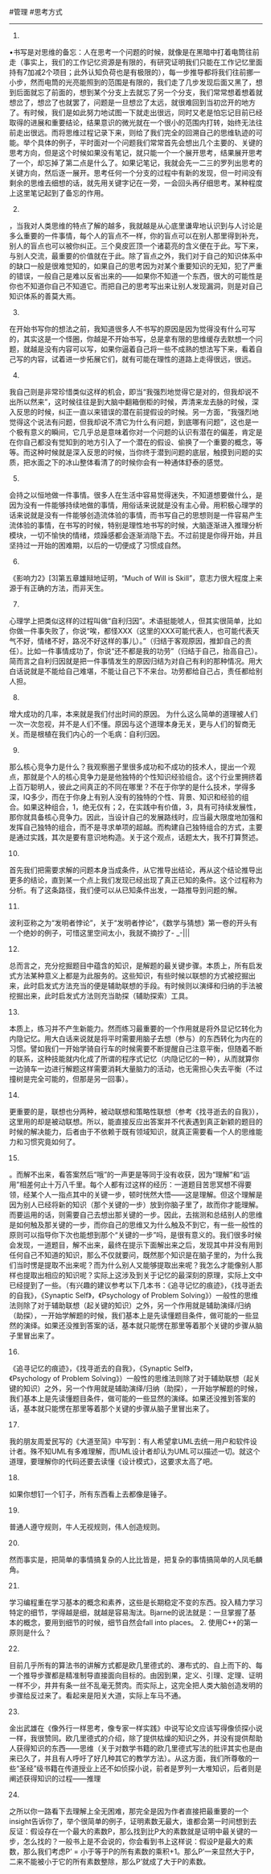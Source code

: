 #管理 #思考方式 

---


1.
•书写是对思维的备忘：人在思考一个问题的时候，就像是在黑暗中打着电筒往前走（事实上，我们的工作记忆资源是有限的，有研究证明我们只能在工作记忆里面持有7加减2个项目；此外认知负荷也是有极限的），每一步推导都将我们往前挪一小步，然而电筒的光亮能照到的范围是有限的，我们走了几步发现后面又黑了，想到后面就忘了前面的，想到某个分支上去就忘了另一个分支，我们常常想着想着就想岔了，想岔了也就罢了，问题是一旦想岔了太远，就很难回到当初岔开的地方了。有时候，我们是如此努力地试图一下就走出很远，同时又老是怕忘记目前已经取得的进展和重要结论，结果意识的微光就在一个很小的范围内打转，始终无法往前走出很远。而将思维过程记录下来，则给了我们完全的回溯自己的思维轨迹的可能。举个具体的例子，平时面对一个问题我们常常首先会想出几个主要的、关键的思考方向，但是这个时候如果没有笔记，就只能一个一个展开思考，结果展开思考了一个，却忘掉了第二点是什么了。如果记笔记，我就会先一二三的罗列出思考的关键方向，然后逐一展开。思考任何一个分支的过程中有新的发现，但一时间没有剩余的思维去细想的话，就先用关键字记在一旁，一会回头再仔细思考。某种程度上这里笔记起到了备忘的作用。

2.
，当我对人类思维的特点了解的越多，我就越是从心底里谦卑地认识到与人讨论是多么重要的一件事情，每个人的盲点不一样，你的盲点可以在别人那里得到补充，别人的盲点也可以被你纠正。三个臭皮匠顶一个诸葛亮的含义便在于此。写下来，与别人交流，最重要的价值就在于此。除了盲点之外，我们对于自己的知识体系中的缺口一般是很难觉知的，如果自己的思考因为对某个重要知识的无知，犯了严重的错误，一般自己是难以反省出来的——如果你不知道一个东西，很大的可能性是你也不知道你自己不知道它。而把自己的思考写出来让别人发现漏洞，则是对自己知识体系的善莫大焉。

3.
在开始书写你的想法之前，我知道很多人不书写的原因是因为觉得没有什么可写的，其实这是一个怪圈，你越是不开始书写，总是拿有限的思维缓存去默想一个问题，就越是没有内容可以写，如果你逼着自己将一些不成熟的想法写下来，看着自己写的内容，试着进一步拓展它们，就有可能在理性的道路上走得很远，很远。

4.
我自己则是非常珍惜类似这样的机会，即当“我强烈地觉得它是对的，但我却说不出所以然来”，这时候往往是到大脑中翻箱倒柜的时候，弄清来龙去脉的时候，深入反思的时候，纠正一直以来错误的潜在前提假设的时候。另一方面，“我强烈地觉得这个说法有问题，但我却说不清它为什么有问题，到底哪有问题”，这也是一个极有意义的瞬间，它几乎总是意味着你对一个问题的认识有潜在的偏差，肯定是在你自己都没有觉知到的地方引入了一个潜在的假设、偷换了一个重要的概念，等等。而这种时候就是深入反思的时候，当你终于潜到问题的底层，触摸到问题的实质，把水面之下的冰山整体看清了的时候你会有一种通体舒泰的感觉。

5.
会持之以恒地做一件事情。很多人在生活中容易觉得迷失，不知道想要做什么，是因为没有一件能够持续地做的事情，用俗话来说就是没有主心骨。用积极心理学的话来说就是没有一件能够创造流体验的事情，而书写自己的思想则是一件容易产生流体验的事情，在书写的时候，特别是理性地书写的时候，大脑逐渐进入推理分析模块，一切不愉快的情绪，烦躁感都会逐渐消隐下去。不过前提是你得开始，并且坚持过一开始的困难期，以后的一切便成了习惯成自然。

6.
《影响力2》[3]第五章雄辩地证明，“Much of Will is Skill”，意志力很大程度上来源于有正确的方法，而非天生。

7.
心理学上把类似这样的过程叫做“自利归因”。术语挺能唬人，但其实很简单，比如你做一件事失败了，你说“唉，都怪XXX（这里的XXX可能代表人，也可能代表天气不好，情绪不好，路况不好这样的事儿）。”（归结于客观原因，推卸自己的责任）。比如一件事情成功了，你说“还不都是我的功劳”（归结于自己，抬高自己）。简而言之自利归因就是把一件事情发生的原因归结为对自己有利的那种情况。用大白话说就是不能给自己难堪，不能让自己下不来台。功劳都给自己占，责任都给别人担。

8.
增大成功的几率，本来就是我们付出时间的原因。
为什么这么简单的道理被人们一次一次忽视，并不是人们不懂。原因与这个道理本身无关，更与人们的智商无关。而是根植在我们内心的一个毛病：自利归因。

9.
那么核心竞争力是什么？我观察圈子里很多成功和不成功的技术人，提出一个观点，那就是个人的核心竞争力是是他独特的个性知识经验组合。这个行业里拥挤着上百万聪明人，彼此之间真正的不同在哪里？不在于你学的是什么技术，学得多深，IQ多少，而在于你身上有别人没有的独特的个性、背景、知识和经验的组合。如果这种组合，1，绝无仅有；2，在实践中有价值，3，具有可持续发展性，那你就具备核心竞争力。因此，当设计自己的发展路线时，应当最大限度地加强和发挥自己独特的组合，而不是寻求单项的超越。而构建自己独特组合的方式，主要是通过实践，其次是要有意识地构造。关于这个观点，话题太大，我不打算赘述。

10.
首先我们把需要求解的问题本身当成条件，从它推导出结论，再从这个结论推导出更多的结论，直到某一个点上我们发现已经出现了真正已知的条件。这个过程称为分析。有了这条路径，我们便可以从已知条件出发，一路推导到问题的解。

11.
波利亚称之为“发明者悖论”，关于“发明者悖论”，《数学与猜想》第一卷的开头有一个绝妙的例子，可惜这里空间太小，我就不摘抄了- _-|||

12.
总而言之，充分挖掘题目中蕴含的知识，是解题的最关键步骤。本质上，所有启发式方法某种意义上都是为此服务的。这些知识，有些时候以联想的方式被挖掘出来，此时启发式方法充当的便是辅助联想的手段。有时候则以演绎和归纳的手法被挖掘出来，此时启发式方法则充当助探（辅助探索）工具。

13.
本质上，练习并不产生新能力。然而练习最重要的一个作用就是将外显记忆转化为内隐记忆。用大白话来说就是将平时需要用脑子去想（参与）的东西转化为内在的习惯。譬如我们一开始学骑自行车的时候需要不断提醒自己注意平衡，但随着不断的联系，这种技能就内化成了所谓的程序式记忆（内隐记忆的一种），从而就算你一边骑车一边进行解题这样需要消耗大量脑力的活动，也无需担心失去平衡（不过撞树是完全可能的，但那是另一回事）。

14.
更重要的是，联想也分两种，被动联想和策略性联想（参考《找寻逝去的自我》），这里用的却是被动联想。所以，能直接反应出答案并不代表遇到真正新颖的题目的时候的解决能力，后者由于不依赖于既有领域知识，就真正需要看一个人的思维能力和习惯究竟如何了。

15.
。而解不出来，看答案然后“哦”的一声更是等同于没有收获，因为“理解”和“运用”相差何止十万八千里。每个人都有过这样的经历：一道题目苦思冥想不得要领，经某个人一指点其中的关键一步，顿时恍然大悟——这是理解。但这个理解是因为别人已经将新的知识（那个关键的一步）放到你脑子里了，故而你才能理解。而要运用的话，则需要自己去想出那关键的一步。因此，去揣测和总结别人的思维是如何触及那关键的一步，而你自己的思维又为什么触及不到它，有一些一般性的原则可以指导你下次也能想到那个“关键的一步”吗，是很有意义的。我们很多时候会发现，一道题目，解不出来，最终在提示下面解出来之后，发现其中并没有用到任何自己不知道的知识，那么不仅就要问，既然那个知识是在脑子里的，为什么我们当时愣是提取不出来呢？而为什么别人又能够提取出来呢？我怎么才能像别人那样也提取出相应的知识呢？实际上这涉及到关于记忆的最深刻的原理，实际上文中已经提到了一些。（有兴趣的建议参考以下几本书：《追寻记忆的痕迹》，《找寻逝去的自我》，《Synaptic Self》，《Psychology of Problem Solving》）一般性的思维法则除了对于辅助联想（起关键的知识）之外，另一个作用就是辅助演绎/归纳（助探），一开始学解题的时候，我们基本上是先读懂题目条件，做可能的一些显然的演绎。如果还没推到答案的话，基本就只能愣在那里等着那个关键的步骤从脑子里冒出来了。

16.
《追寻记忆的痕迹》，《找寻逝去的自我》，《Synaptic Self》，《Psychology of Problem Solving》）一般性的思维法则除了对于辅助联想（起关键的知识）之外，另一个作用就是辅助演绎/归纳（助探），一开始学解题的时候，我们基本上是先读懂题目条件，做可能的一些显然的演绎。如果还没推到答案的话，基本就只能愣在那里等着那个关键的步骤从脑子里冒出来了。

17.
我的朋友周爱民写的《大道至简》中写到：有人希望拿UML去统一用户和软件设计者。殊不知UML有多难理解，而UML设计者却认为UML可以描述一切。就这个道理，要理解你的代码还要去读懂《设计模式》，这要求太高了吧。

18.
如果你想钉一个钉子，所有东西看上去都像是锤子。

19.
普通人遵守规则，牛人无视规则，伟人创造规则。

20.
然而事实是，把简单的事情搞复杂的人比比皆是，把复杂的事情搞简单的人凤毛麟角。

21.
学习编程重在学习基本的概念和素养，这些是长期稳定不变的东西。投入精力学习特定的细节，学得越是细，就越是容易淘汰。Bjarne的说法就是：一旦掌握了基本的概念，要用到细节的时候，细节自然会fall into places。
2. 使用C++的第一原则是什么？

22.
目前几乎所有的算法书的讲解方式都是欧几里德式的、瀑布式的、自上而下的、每一个推导步骤都是精准制导直接面向目标的。由因到果，定义、引理、定理、证明一样不少，井井有条一丝不乱毫无赘肉。而实际上，这完全把人类大脑创造发明的步骤给反过来了。看起来是阳关大道，实际上车马不通。

23.
金出武雄在《像外行一样思考，像专家一样实践》中说写论文应该写得像侦探小说一样，我很赞同。欧几里德式的介绍，除了提供枯燥的知识之外，并没有提供帮助人获得知识的东西——思维（关于对数学书籍的欧几里德式写法的批评其实也是由来已久了，并且有人呼吁了好几种其它的教学方法）。从这方面，我们所尊敬的一些“圣经”级书籍在传道授业上还不如侦探小说，前者是罗列一大堆知识，后者则是阐述获得知识的过程——推理

24.
之所以你一路看下去理解上全无困难，那完全是因为作者直接把最重要的一个insight告诉你了，举个很简单的例子，证明素数无最大，谁都会第一时间想到去反证：假设存在一个最大的素数P，那么找到比P大的素数就是证明中最关键的一步，怎么找的？一般书上是不会说的，你会看到书上这样说：假设P是最大的素数，那么我们考虑P’ = 小于等于P的所有素数的乘积+1。那么P’一来显然大于P，二来不能被小于它的所有素数整除，那么P’就成了大于P的素数。
